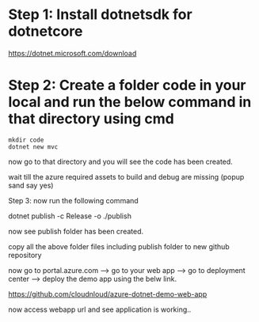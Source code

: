 # Step 1: Install dotnetsdk for dotnetcore 

https://dotnet.microsoft.com/download

# Step 2: Create a folder code in your local and run the below command in that directory using cmd
```
mkdir code 
dotnet new mvc
```
now go to that directory and you will see the code has been created.

wait till the azure required assets to build and debug are missing (popup sand say yes)


Step 3:  now run the following command

dotnet publish -c Release -o ./publish

now see publish folder has been created.



copy all the above folder files including publish folder to new github repository


now go to portal.azure.com --> go to your web app --> go to deployment center  --> deploy the demo app using the belw link.

https://github.com/cloudnloud/azure-dotnet-demo-web-app

now access webapp url and see application is working..
